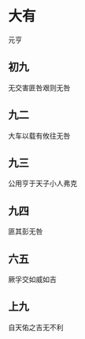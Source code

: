 # 大有
元亨

## 初九
无交害匪咎艰则无咎

## 九二
大车以载有攸往无咎

## 九三
公用亨于天子小人弗克

## 九四
匪其彭无咎

## 六五
厥孚交如威如吉

## 上九
自天佑之吉无不利

